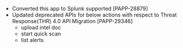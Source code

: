 * Converted this app to Splunk supported [PAPP-28879]
* Updated deprecated APIs for below actions  with respect to Threat Response(THR) 4.0 API Migration [PAPP-29346]
    * upload intel doc
    * start quick scan
    * list alerts
